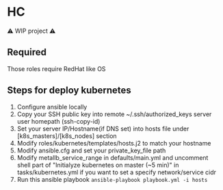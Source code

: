 # HC

:warning: WIP project :warning:

## Required

Those roles require RedHat like OS
<!---
Disable ipv6
=> /etc/sysctl.conf

net.ipv6.conf.all.disable_ipv6 = 1
net.ipv6.conf.default.disable_ipv6 = 1

apply:
sysctl -p
-->

## Steps for deploy kubernetes

1. Configure ansible locally
2. Copy your SSH public key into remote ~/.ssh/authorized_keys server user homepath (ssh-copy-id)
3. Set your server IP/Hostname(if DNS set) into hosts file under [k8s_masters]/[k8s_nodes] section
4. Modify roles/kubernetes/templates/hosts.j2 to match your hostname
5. Modify ansible.cfg and set your private_key_file path
6. Modify metallb_service_range in defaults/main.yml and uncomment shell part of "Initialyze kubernetes on master (~5 min)" in tasks/kubernetes.yml if you want to set a specify network/service cidr
7. Run this ansible playbook
`ansible-playbook playbook.yml -i hosts`
